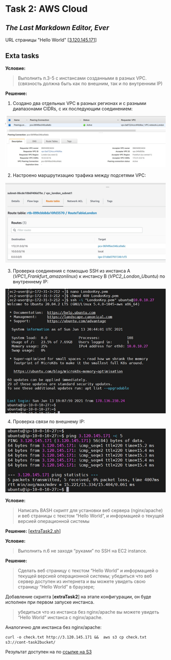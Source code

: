 # Task 2: AWS Cloud
## _The Last Markdown Editor, Ever_
URL страницы "Hello World" [[3.120.145.171](http://3.120.145.171/)]

## Exta tasks
**Условие:**
>Выполнить п.3-5 с инстансами созданными в разных VPC. (связность должна быть как по внешним, так и по внутренним IP)	

**Решение:**
1. Создано два отдельных VPC в разных регионах и с разными диапазонами CIDRs, с их последующим соединением:

![img1](https://github.com/OlehBandrivskyi/DevOps_Internship/blob/8bc8a1476c88c874e4c1f8e0cb1fb718a9137573/task2/img/img1.jpg)

2. Настроено маршрутизацию трафика между подсетями VPC:

![img2](https://github.com/OlehBandrivskyi/DevOps_Internship/blob/8bc8a1476c88c874e4c1f8e0cb1fb718a9137573/task2/img/img2.jpg)

3. Проверка соединения с помощью SSH из инстанса A (_VPC1_Frankfurt_amazonlinux_) к инстансу В (_VPC2_London_Ubuntu_) по внутреннему IP: 

![img3](https://github.com/OlehBandrivskyi/DevOps_Internship/blob/8bc8a1476c88c874e4c1f8e0cb1fb718a9137573/task2/img/img3.jpg)

4. Проверка связи по внешнему ІР: 

![img4](https://github.com/OlehBandrivskyi/DevOps_Internship/blob/8bc8a1476c88c874e4c1f8e0cb1fb718a9137573/task2/img/img4.jpg)

**Условие:**
> Написать BASH скрипт для установки веб сервера (nginx/apache) и веб страницы с текстом “Hello World”, и информацией о текущей версией операционной системы


**Решение:**
[[extraTask2.sh](https://github.com/OlehBandrivskyi/DevOps_Internship/blob/8bc8a1476c88c874e4c1f8e0cb1fb718a9137573/task2/extraTask2.sh)]

**Условие:**
> Выполнить п.6 не заходя “руками” по SSH на EC2 instance.

**Решение:**
> Сделать веб страницу с текстом “Hello World” и информацией о текущей версией операционной системы;
 убедиться что веб сервер доступен из интернета и вы можете увидеть свою страницу “Hello World” в браузере; 
 
 Добавление скрипта [**extraTask2**] на этапе конфигурации, он буде исполнен при первом запуске инстанса.
 
> убедиться что из инстанса без nginx/apache вы можете увидеть “Hello World” инстанса c nginx/apache.

Аналогично для инстанса без nginx/apache: 
```
curl -o check.txt http://3.120.145.171 &&  aws s3 cp check.txt s3://cont-task2bucket/
```
Результат доступен на по [ссылке на S3](https://cont-task2bucket.s3.eu-west-2.amazonaws.com/check.txt)
